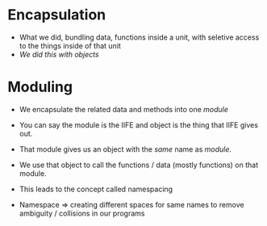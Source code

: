 # Encapsulation 
- What we did, bundling data, functions inside a unit, with seletive access to the things
inside of that unit 
- *We did this with objects*

# Moduling 
- We encapsulate the related data and methods into one *module* 
- You can say the module is the IIFE and object is the thing that IIFE gives out.
- That module gives us an object with the *same* name as *module*. 
- We use that object to call the functions / data (mostly functions) on that module.

- This leads to the concept called namespacing
- Namespace => creating different spaces for same names to remove ambiguity / collisions in our programs